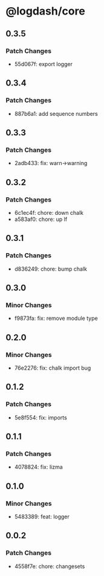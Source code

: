# @logdash/core

## 0.3.5

### Patch Changes

- 55d067f: export logger

## 0.3.4

### Patch Changes

- 887b6a1: add sequence numbers

## 0.3.3

### Patch Changes

- 2adb433: fix: warn->warning

## 0.3.2

### Patch Changes

- 6c1ec4f: chore: down chalk
- a583af0: chore: up lf

## 0.3.1

### Patch Changes

- d836249: chore: bump chalk

## 0.3.0

### Minor Changes

- f9873fa: fix: remove module type

## 0.2.0

### Minor Changes

- 76e2276: fix: chalk import bug

## 0.1.2

### Patch Changes

- 5e8f554: fix: imports

## 0.1.1

### Patch Changes

- 4078824: fix: lizma

## 0.1.0

### Minor Changes

- 5483389: feat: logger

## 0.0.2

### Patch Changes

- 4558f7e: chore: changesets
